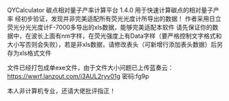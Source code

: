 QYCalculator
碳点相对量子产率计算平台 1.4.0
用于快速计算碳点的相对量子产率
经初步验证，发现并非完美适配所有荧光光度计所导出的数据！
作者采用日立荧光分光光度计F-7000多导出的xls数据，能够完美适配本软件
请先保证你的数据中，在波长上面有nm字样，在荧光强度上有Data字样（要严格控制文字格式和大小写否则会失败），若是非xls数据，请修改表头（可新增行添加表头数据）后另存为xls格式文件

文件已经打包成单exe文件，由于文件大小问题已上传蓝奏云：https://wwrf.lanzout.com/i3AUL2ryv01g   密码:fg9p

本人非计算机专业，还请大佬批评指正！
